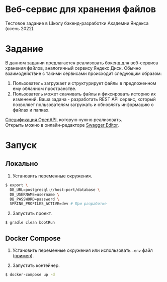 # Веб-сервис для хранения файлов
Тестовое задание в Школу бэкенд-разработки Академии Яндекса (осень 2022).

# Задание
В данном задании предлагается реализовать бэкенд для веб-сервиса хранения файлов, аналогичный сервису Яндекс Диск. 
Обычно взаимодействие с такими сервисами происходит следующим образом:
1. Пользователь загружает и структурирует файлы в предложенном ему облачном пространстве. 
2. Пользователь может скачивать файлы и фиксировать историю их изменений.
Ваша задача - разработать REST API сервис, который позволяет пользователям загружать и обновлять информацию о файлах и папках.

[Cпецификация OpenAPI](/src/main/resources/openapi.yaml), которую нужно реализовать.  
Открыть можно в онлайн-редакторе [Swagger Editor](https://editor.swagger.io/).

# Запуск

## Локально
1. Установить переменные окружения.
```bash
$ export \
  DB_URL=postgresql://host:port/database \
  DB_USERNAME=username \
  DB_PASSWORD=password \
  SPRING_PROFILES_ACTIVE=dev # При разработке
```

2. Запустить проект.
```bash
$ gradle clean bootRun
```

## Docker Compose
1. Установить переменные окружения или использовать `.env` файл ([пример](/.env.example)).

2. Запустить контейнер.
```bash
$ docker-compose up -d
```
